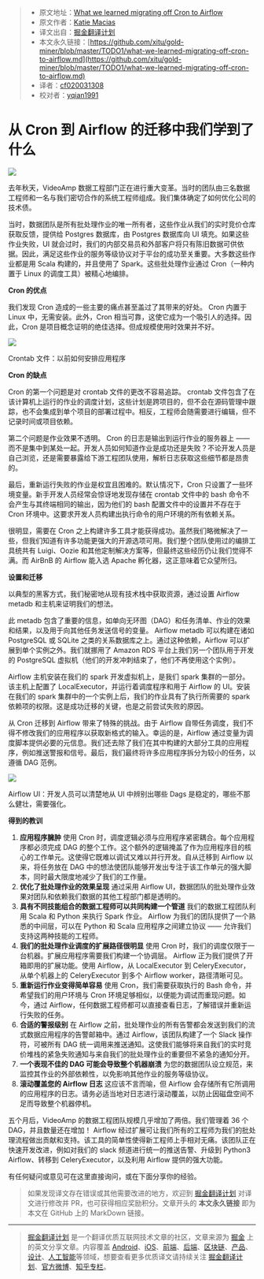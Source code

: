 > * 原文地址：[What we learned migrating off Cron to Airflow](https://medium.com/videoamp/what-we-learned-migrating-off-cron-to-airflow-b391841a0da4)
> * 原文作者：[Katie Macias](https://medium.com/@katiemacias?source=post_header_lockup)
> * 译文出自：[掘金翻译计划](https://github.com/xitu/gold-miner)
> * 本文永久链接：[https://github.com/xitu/gold-miner/blob/master/TODO1/what-we-learned-migrating-off-cron-to-airflow.md](https://github.com/xitu/gold-miner/blob/master/TODO1/what-we-learned-migrating-off-cron-to-airflow.md)
> * 译者：[cf020031308](https://github.com/cf020031308)
> * 校对者：[yqian1991](https://github.com/yqian1991)

# 从 Cron 到 Airflow 的迁移中我们学到了什么

![](https://cdn-images-1.medium.com/max/800/1*nK7DJiewFjF4E6F8BdrSMA.png)

去年秋天，VideoAmp 数据工程部门正在进行重大变革。当时的团队由三名数据工程师和一名与我们密切合作的系统工程师组成。我们集体确定了如何优化公司的技术债。

当时，数据团队是所有批处理作业的唯一所有者，这些作业从我们的实时竞价仓库获取反馈，提供给 Postgres 数据库，由 Postgres 数据库向 UI 填充。如果这些作业失败，UI 就会过时，我们的内部交易员和外部客户将只有陈旧数据可供依据。因此，满足这些作业的服务等级协议对于平台的成功至关重要。大多数这些作业都是用 Scala 构建的，并且使用了 Spark。这些批处理作业通过 Cron（一种内置于 Linux 的调度工具）被精心地编排。

**Cron 的优点**

我们发现 Cron 造成的一些主要的痛点甚至盖过了其带来的好处。 Cron 内置于 Linux 中，无需安装。此外，Cron 相当可靠，这使它成为一个吸引人的选择。因此，Cron 是项目概念证明的绝佳选择。但成规模使用时效果并不好。

![](https://cdn-images-1.medium.com/max/800/0*eMxK4MoEOhgJTlQJ.)

Crontab 文件：以前如何安排应用程序

**Cron 的缺点**

Cron 的第一个问题是对 crontab 文件的更改不容易追踪。 crontab 文件包含了在该计算机上运行的作业的调度计划，这些计划是跨项目的，但不会在源码管理中跟踪，也不会集成到单个项目的部署过程中。相反，工程师会随需要进行编辑，但不记录时间或项目依赖。

第二个问题是作业效果不透明。 Cron 的日志是输出到运行作业的服务器上 —— 而不是集中到某处一起。开发人员如何知道作业是成功还是失败？不论开发人员是自己浏览，还是需要暴露给下游工程团队使用，解析日志获取这些细节都是昂贵的。

最后，重新运行失败的作业是权宜且困难的。默认情况下，Cron 只设置了一些环境变量。新手开发人员经常会惊讶地发现存储在 crontab 文件中的 bash 命令不会产生与其终端相同的输出，因为他们的 bash 配置文件中的设置并不存在于 Cron 环境中。这要求开发人员构建出执行命令的用户环境的所有依赖关系。

很明显，需要在 Cron 之上构建许多工具才能获得成功。虽然我们略微解决了一些，但我们知道有许多功能更强大的开源选项可用。我们整个团队使用过的编排工具统共有 Luigi、Oozie 和其他定制解决方案等，但最终这些经历仍让我们觉得不满。而 AirBnB 的 Airflow 能入选 Apache 孵化器，这正意味着它众望所归。

**设置和迁移**

以典型的黑客方式，我们秘密地从现有技术栈中获取资源，通过设置 Airflow metadb 和主机来证明我们的想法。

此 metadb 包含了重要的信息，如单向无环图（DAG）和任务清单、作业的效果和结果，以及用于向其他任务发送信号的变量。 Airflow metadb 可以构建在诸如 PostgreSQL 或 SQLite 之类的关系数据库之上。通过这种依赖，Airflow 可以扩展到单个实例之外。我们就挪用了 Amazon RDS 平台上我们另一个团队用于开发的 PostgreSQL 虚拟机（他们的开发冲刺结束了，他们不再使用这个实例）。

Airflow 主机安装在我们的 spark 开发虚拟机上，是我们 spark 集群的一部分。该主机上配置了 LocalExecutor，并运行着调度程序和用于 Airflow 的 UI。安装在我们的 spark 集群中的一个实例上后，我们的作业具有了执行所需要的 spark 依赖项的权限。这是成功迁移的关键，也是之前尝试失败的原因。

从 Cron 迁移到 Airflow 带来了特殊的挑战。由于 Airflow 自带任务调度，我们不得不修改我们的应用程序以获取新格式的输入。幸运的是，Airflow 通过变量为调度脚本提供必要的元信息。我们还去除了我们在其中构建的大部分工具的应用程序，例如推送警报和信号。最后，我们最终将许多应用程序拆分为较小的任务，以遵循 DAG 范例。

![](https://cdn-images-1.medium.com/max/800/0*tktxAKxxE2x4ZGA-.)

Airflow UI：开发人员可以清楚地从 UI 中辨别出哪些 Dags 是稳定的，哪些不那么健壮，需要强化。

**得到的教训**

1.  **应用程序臃肿** 使用 Cron 时，调度逻辑必须与应用程序紧密耦合。每个应用程序都必须完成 DAG 的整个工作。这个额外的逻辑掩盖了作为应用程序目的核心的工作单元。这使得它既难以调试又难以并行开发。自从迁移到 Airflow 以来，将任务放在 DAG 中的想法使团队能够开发出专注于该工作单元的强大脚本，同时最大限度地减少了我们的工作量。
2.  **优化了批处理作业的效果呈现** 通过采用 Airflow UI，数据团队的批处理作业效果对团队和依赖我们数据的其他工程部门都是透明的。
3.  **具有不同技能组合的数据工程师可以共同构建一个管道** 我们的数据工程团队利用 Scala 和 Python 来执行 Spark 作业。 Airflow 为我们的团队提供了一个熟悉的中间层，可以在 Python 和 Scala 应用程序之间建立协议 —— 允许我们支持这两种技能的工程师。
4.  **我们的批处理作业调度的扩展路径很明显** 使用 Cron 时，我们的调度仅限于一台机器。扩展应用程序需要我们构建一个协调层。 Airflow 正为我们提供了开箱即用的扩展功能。使用 Airflow，从 LocalExecutor 到 CeleryExecutor，从单个机器上的 CeleryExecutor 到多个 Airflow worker，路径清晰可见。
5.  **重新运行作业变得简单容易** 使用 Cron，我们需要获取执行的 Bash 命令，并希望我们的用户环境与 Cron 环境足够相似，以便能为调试而重现问题。如今，通过 Airflow，任何数据工程师都可以直接查看日志，了解错误并重新运行失败的任务。
6.  **合适的警报级别** 在 Airflow 之前，批处理作业的所有告警都会发送到我们的流式数据应用程序的告警邮箱中。通过 Airflow，该团队构建了一个 Slack 操作符，可被所有 DAG 统一调用来推送通知。这使我们能够将来自我们的实时竞价堆栈的紧急失败通知与来自我们的批处理作业的重要但不紧急的通知分开。
7.  **一个表现不佳的 DAG 可能会导致整个机器崩溃** 为您的数据团队设立规范，来监控其作业的外部依赖性，以免影响其他作业的服务等级协议。
8.  **滚动覆盖您的 Airflow 日志** 这应该不言而喻，但 Airflow 会存储所有它所调用的应用程序的日志。请务必适当地对日志进行滚动覆盖，以防止因磁盘空间不足而导致整个机器停机。

五个月后，VideoAmp 的数据工程团队规模几乎增加了两倍。我们管理着 36 个 DAG，并且数量还在增加！ Airflow 经过扩展可让我们所有的工程师为我们的批处理流程做出贡献和支持。该工具的简单性使得新工程师上手相对无痛。该团队正在快速开发改进，例如对我们的 slack 频道进行统一的推送告警、升级到 Python3 Airflow、转移到 CeleryExecutor，以及利用 Airflow 提供的强大功能。

有任何疑问或意见可在这里直接询问，或在下面分享你的经验。

> 如果发现译文存在错误或其他需要改进的地方，欢迎到 [掘金翻译计划](https://github.com/xitu/gold-miner) 对译文进行修改并 PR，也可获得相应奖励积分。文章开头的 **本文永久链接** 即为本文在 GitHub 上的 MarkDown 链接。


---

> [掘金翻译计划](https://github.com/xitu/gold-miner) 是一个翻译优质互联网技术文章的社区，文章来源为 [掘金](https://juejin.im) 上的英文分享文章。内容覆盖 [Android](https://github.com/xitu/gold-miner#android)、[iOS](https://github.com/xitu/gold-miner#ios)、[前端](https://github.com/xitu/gold-miner#前端)、[后端](https://github.com/xitu/gold-miner#后端)、[区块链](https://github.com/xitu/gold-miner#区块链)、[产品](https://github.com/xitu/gold-miner#产品)、[设计](https://github.com/xitu/gold-miner#设计)、[人工智能](https://github.com/xitu/gold-miner#人工智能)等领域，想要查看更多优质译文请持续关注 [掘金翻译计划](https://github.com/xitu/gold-miner)、[官方微博](http://weibo.com/juejinfanyi)、[知乎专栏](https://zhuanlan.zhihu.com/juejinfanyi)。
